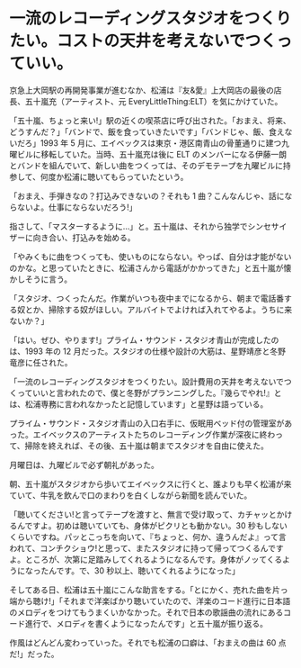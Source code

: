 # 一流のレコーディングスタジオをつくりたい。コストの天井を考えないでつくっていい。

京急上大岡駅の再開発事業が進むなか、松浦は『友&愛』上大岡店の最後の店長、五十嵐充（アーティスト、元 EveryLittleThing:ELT）を気にかけていた。

「五十嵐、ちょっと来い!」駅の近くの喫茶店に呼び出された。「おまえ、将来、どうすんだ？」「バンドで、飯を食っていきたいです」「バンドじゃ、飯、食えないだろ」1993 年 5 月に、エイベックスは東京・港区南青山の骨董通りに建つ九曜ビルに移転していた。当時、五十嵐充は後に ELT のメンバーになる伊藤一朗とバンドを組んでいて、新しい曲をつくっては、そのデモテープを九曜ビルに持参して、何度か松浦に聴いてもらっていたという。

「おまえ、手弾きなの？打込みできないの？それも 1 曲？こんなんじゃ、話にならないよ。仕事にならないだろう!」

指さして、「マスターするように...」と。五十嵐は、それから独学でシンセサイザーに向き合い、打込みを始める。

「やみくもに曲をつくっても、使いものにならない。やっぱ、自分は才能がないのかな。と思っていたときに、松浦さんから電話がかかってきた」と五十嵐が懐かしそうに言う。

「スタジオ、つくったんだ。作業がいつも夜中までになるから、朝まで電話番する奴とか、掃除する奴がほしい。アルバイトでよければ入れてやるよ。うちに来ないか？」

「はい。ぜひ、やります!」プライム・サウンド・スタジオ青山が完成したのは、1993 年の 12 月だった。スタジオの仕様や設計の大筋は、星野靖彦と冬野竜彦に任された。

「一流のレコーディングスタジオをつくりたい。設計費用の天井を考えないでつくっていいと言われたので、僕と冬野がプランニングした。『幾らでやれ!』とは、松浦専務に言われなかったと記憶しています」と星野は語っている。

プライム・サウンド・スタジオ青山の入口右手に、仮眠用ベッド付の管理室があった。エイベックスのアーティストたちのレコーディング作業が深夜に終わって、掃除を終えれば、その後、五十嵐は朝までスタジオを自由に使えた。

月曜日は、九曜ビルで必ず朝礼があった。

朝、五十嵐がスタジオから歩いてエイベックスに行くと、誰よりも早く松浦が来ていて、牛乳を飲んで口のまわりを白くしながら新聞を読んでいた。

「聴いてください!と言ってテープを渡すと、無言で受け取って、カチャッとかけるんですよ。初めは聴いていても、身体がピクリとも動かない。30 秒もしないくらいですね。パッとこっちを向いて、『ちょっと、何か、違うんだよ』って言われて、コンチクショウ!と思って、またスタジオに持って帰ってつくるんですよ。ところが、次第に足踏みしてくれるようになるんです。身体がノッてくるようになったんです。で、30 秒以上、聴いてくれるようになった」

そしてある日、松浦は五十嵐にこんな助言をする。「とにかく、売れた曲を片っ端から聴け!」「それまで洋楽ばかり聴いていたので、洋楽のコード進行に日本語のメロディをつけてもうまくいかなかった。それで日本の歌謡曲の流れにあるコード進行で、メロディを書くようになったんです」と五十嵐が振り返る。

作風はどんどん変わっていった。それでも松浦の口癖は、「おまえの曲は 60 点だ!」だった。
